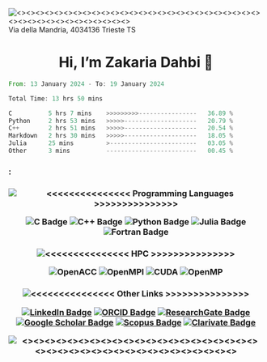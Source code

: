 ![<><><><><><><><><><><><><><><><><><><><><><><><><><><><><><><><><><><><><><><>](https://img.shields.io/badge/%3C%3E%3C%3E%3C%3E%3C%3E%3C%3E%3C%3E%3C%3E%3C%3E%3C%3E%3C%3E%3C%3E%3C%3E%3C%3E%3C%3E%3C%3E%3C%3E%3C%3E%3C%3E%3C%3E%3C%3E%3C%3E%3C%3E%3C%3E%3C%3E%3C%3E%3C%3E%3C%3E%3C%3E%3C%3E%3C%3E%3C%3E%3C%3E%3C%3E%3C%3E%3C%3E%3C%3E%3C%3E%3C%3E%3C%3E-green?style=for-the-badge&logoColor=white)Via della Mandria, 4034136 Trieste TS


<h1 align="center"> Hi, I’m Zakaria Dahbi 👋
 </h1>




 <!--![Profile views](https://gpvc.arturio.dev/dahbiz)
 <!-- - 🌱 I’m currently learning ... -->
<!-- -  ... -->
<!--- - 📫 How to reach me  on email... --->


<!--START_SECTION:SHOW_COMMIT-->

<!--END_SECTION:SHOW_COMMIT-->



<!--START_SECTION:SHOW_OS-->

<!--END_SECTION:SHOW_OS-->


<!--START_SECTION:SHOW_PROJECTS-->

<!--END_SECTION:SHOW_PROJECTS-->


<!--START_SECTION:SHOW_EDITORS-->

<!--END_SECTION:SHOW_EDITORS-->


<!--START_SECTION:SHOW_LANGUAGE_PER_REPO-->

<!--END_SECTION:SHOW_LANGUAGE_PER_REPO-->



<!--START_SECTION:waka-->

```rust
From: 13 January 2024 - To: 19 January 2024

Total Time: 13 hrs 50 mins

C          5 hrs 7 mins    >>>>>>>>>----------------   36.89 %
Python     2 hrs 53 mins   >>>>>--------------------   20.79 %
C++        2 hrs 51 mins   >>>>>--------------------   20.54 %
Markdown   2 hrs 30 mins   >>>>>--------------------   18.05 %
Julia      25 mins         >------------------------   03.05 %
Other      3 mins          -------------------------   00.45 %
```

<!--END_SECTION:waka-->


### :
<h3 style="text-align: center;">

![<<<<<<<<<<<<<<< Programming Languages  >>>>>>>>>>>>>>>](https://img.shields.io/badge/%3C%3C%3C%3C%3C%3C%3C%3C%3C%3C%3C%3C%3C%3C%3C%20Programming%20Languages%20%3E%3E%3E%3E%3E%3E%3E%3E%3E%3E%3E%3E%3E%3E%3E-gray?style=social&logo=stardock)

![C Badge](https://img.shields.io/badge/C-A8B9CC?logo=c&logoColor=fff&style=flat) ![C++ Badge](https://img.shields.io/badge/C%2B%2B-00599C?logo=cplusplus&logoColor=fff&style=flat) ![Python Badge](https://img.shields.io/badge/Python-3776AB?logo=python&logoColor=fff&style=flat) ![Julia Badge](https://img.shields.io/badge/Julia-9558B2?logo=julia&logoColor=fff&style=flat) ![Fortran Badge](https://img.shields.io/badge/Fortran-734F96?logo=fortran&logoColor=fff&style=flat) 


</h3>

<h3 style="text-align: center;">




![<<<<<<<<<<<<<<< HPC >>>>>>>>>>>>>>>](https://img.shields.io/badge/%3C%3C%3C%3C%3C%3C%3C%3C%3C%3C%3C%3C%3C%3C%3C%20High%20Performance%20Computing%20%3E%3E%3E%3E%3E%3E%3E%3E%3E%3E%3E%3E%3E%3E%3E-gray?style=social&logo=stardock)


![OpenACC](https://img.shields.io/badge/OpenACC-blue?style=flat&logo=apacherocketmq) ![OpenMPI](https://img.shields.io/badge/OpenMPI-blue?style=flat&logo=pix&logoColor=blue-green) ![CUDA](https://img.shields.io/badge/CUDA-gray?style=flat&logo=nvidia) ![OpenMP](https://img.shields.io/badge/OpenMP-indigo?style=flat&logo=headlessui) 

</h3>

<h3 style="text-align: center;">

![<<<<<<<<<<<<<<< Other Links >>>>>>>>>>>>>>>](https://img.shields.io/badge/%3C%3C%3C%3C%3C%3C%3C%3C%3C%3C%3C%3C%3C%3C%3C%20Other%20Links%20%3E%3E%3E%3E%3E%3E%3E%3E%3E%3E%3E%3E%3E%3E%3E-gray?style=social&logo=stardock)

[![LinkedIn Badge](https://img.shields.io/badge/LinkedIn-0A66C2?logo=linkedin&logoColor=fff&style=flat)](https://www.linkedin.com/in/zdahbi/) [![ORCID Badge](https://img.shields.io/badge/ORCID-A6CE39?logo=orcid&logoColor=fff&style=flat)](https://orcid.org/0000-0001-9933-2184) [![ResearchGate Badge](https://img.shields.io/badge/ResearchGate-0CB?logo=researchgate&logoColor=fff&style=flat)](https://www.researchgate.net/profile/Zakaria-Dahbi) [![Google Scholar Badge](https://img.shields.io/badge/Google%20Scholar-4285F4?logo=googlescholar&logoColor=fff&style=flat)](https://scholar.google.com/citations?user=R_L9mMUAAAAJ) [![Scopus Badge](https://img.shields.io/badge/Scopus-E9711C?logo=scopus&logoColor=fff&style=flat)](https://www.scopus.com/authid/detail.uri?authorId=57214808020) [![Clarivate Badge](https://img.shields.io/badge/Clarivate-000?logo=clarivate&logoColor=fff&style=flat)](https://www.webofscience.com/wos/author/record/48205986)


![<><><><><><><><><><><><><><><><><><><><><><><><><><><><><><><><><><><><><><><>](https://img.shields.io/badge/%3C%3E%3C%3E%3C%3E%3C%3E%3C%3E%3C%3E%3C%3E%3C%3E%3C%3E%3C%3E%3C%3E%3C%3E%3C%3E%3C%3E%3C%3E%3C%3E%3C%3E%3C%3E%3C%3E%3C%3E%3C%3E%3C%3E%3C%3E%3C%3E%3C%3E%3C%3E%3C%3E%3C%3E%3C%3E%3C%3E%3C%3E%3C%3E%3C%3E%3C%3E%3C%3E%3C%3E%3C%3E%3C%3E%3C%3E-green?style=for-the-badge&logoColor=white)
</h3>


